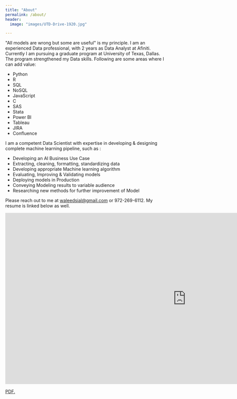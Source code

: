 ```yaml
---
title: "About"
permalink: /about/
header:
  image: "images/UTD-Drive-1920.jpg"

---
```

"All models are wrong but some are useful" is my principle.
 I am an experienced Data professional, with 2 years as Data Analyst at Afiniti.
 Currently I am pursuing a graduate program at University of Texas, Dallas.
 The program strengthened my Data skills. Following are some areas where I can
 add value:

 - Python
 - R
 - SQL
 - NoSQL
 - JavaScript
 - C
 - SAS
 - Stata
 - Power BI
 - Tableau
 - JIRA
 - Confluence

 I am a competent Data Scientist with expertise in developing & designing complete
 machine learning pipeline, such as :


 - Developing an AI Business Use Case
 - Extracting, cleaning, formatting, standardizing data
 - Developing appropriate Machine learning algorithm
 - Evaluating, Improving & Validating models
 - Deploying models in Production
 - Conveying Modeling results to variable audience
 - Researching new methods for further improvement of Model  



Please reach out to me at waleedsial@gmail.com or 972-269-6112. My resume is linked below as well.  


<iframe width="1140" height="541.25" src="https://app.powerbi.com/reportEmbed?reportId=4c74dd61-4482-47dc-8968-26a0149fc623&autoAuth=true&ctid=8d281d1d-9c4d-4bf7-b16e-032d15de9f6c&config=eyJjbHVzdGVyVXJsIjoiaHR0cHM6Ly93YWJpLXVzLW5vcnRoLWNlbnRyYWwtcmVkaXJlY3QuYW5hbHlzaXMud2luZG93cy5uZXQvIn0%3D" frameborder="0" allowFullScreen="true"></iframe>

<a href="https://waleedsial.github.io/pdf/Resume.pdf" target="_blank">PDF.</a>
